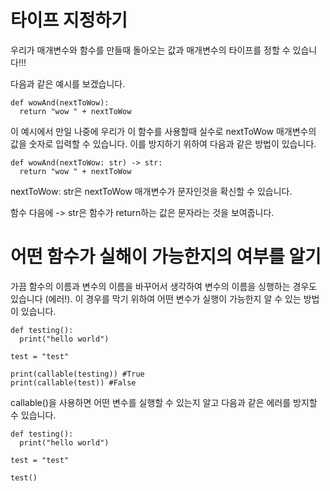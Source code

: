 # 타이프 지정하기
우리가 매개변수와 함수를 만들때 돌아오는 값과 매개변수의 타이프를 정할 수 있습니다!!!

다음과 같은 예시를 보겠습니다.

```
def wowAnd(nextToWow):
  return "wow " + nextToWow
```

이 예시에서 만일 나중에 우리가 이 함수를 사용할때 실수로 nextToWow 매개변수의 값을 숫자로 입력할 수 있습니다. 이를 방지하기 위하여 다음과 같은 방법이 있습니다.

```
def wowAnd(nextToWow: str) -> str:
  return "wow " + nextToWow
```

nextToWow: str은 nextToWow 매개변수가 문자인것을 확신할 수 있습니다.

함수 다음에 -> str은 함수가 return하는 값은 문자라는 것을 보여줍니다.

# 어떤 함수가 실해이 가능한지의 여부를 알기
가끔 함수의 이름과 변수의 이름을 바꾸어서 생각하여 변수의 이름을 싱행하는 경우도 있습니다 (에러!). 이 경우를 막기 위하여 어떤 변수가 실행이 가능한지 알 수 있는 방법이 있습니다.

```
def testing():
  print("hello world")

test = "test"

print(callable(testing)) #True
print(callable(test)) #False
```

callable()을 사용하면 어떤 변수를 실행할 수 있는지 알고 다음과 같은 에러를 방지할 수 있습니다.

```
def testing():
  print("hello world")

test = "test"

test()
```
